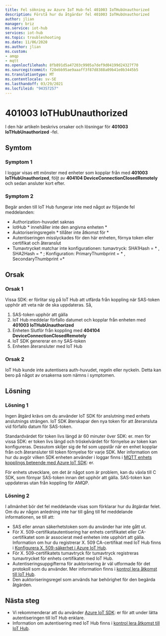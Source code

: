 ```yaml
---
title: Fel sökning av Azure IoT Hub-fel 401003 IoTHubUnauthorized
description: Förstå hur du åtgärdar fel 401003 IoTHubUnauthorized
author: jlian
manager: briz
ms.service: iot-hub
services: iot-hub
ms.topic: troubleshooting
ms.date: 11/06/2020
ms.author: jlian
ms.custom:
- amqp
- mqtt
ms.openlocfilehash: 8fb891d5a47203c9905a7def9d04199d24327f70
ms.sourcegitcommit: f28ebb95ae9aaaff3f87d8388a09b41e0b3445b5
ms.translationtype: MT
ms.contentlocale: sv-SE
ms.lasthandoff: 03/29/2021
ms.locfileid: "94357257"
---
```

# <a name="401003-iothubunauthorized"></a>401003 IoTHubUnauthorized

I den här artikeln beskrivs orsaker och lösningar för **401003 IoTHubUnauthorized** -fel.

## <a name="symptoms"></a>Symtom

### <a name="symptom-1"></a>Symptom 1

I loggar visas ett mönster med enheter som kopplar från med **401003 IoTHubUnauthorized**, följt av **404104 DeviceConnectionClosedRemotely** och sedan ansluter kort efter.

### <a name="symptom-2"></a>Symptom 2

Begär anden till IoT Hub fungerar inte med något av följande fel meddelanden:

* Authorization-huvudet saknas
* IotHub \* innehåller inte den angivna enheten \*
* Auktoriseringsregeln \* tillåter inte åtkomst för \*
* Autentiseringen misslyckades för den här enheten, förnya token eller certifikat och återanslut
* Tumavtrycket matchar inte konfigurationen: tumavtryck: SHA1Hash = \* , SHA2Hash = \* ; Konfiguration: PrimaryThumbprint = \* , SecondaryThumbprint =\*

## <a name="cause"></a>Orsak

### <a name="cause-1"></a>Orsak 1

Vissa SDK: er förlitar sig på IoT Hub att utfärda från koppling när SAS-token upphör att veta när de ska uppdateras. Så,

1. SAS-token upphör att gälla
1. IoT Hub meddelar förfallo datumet och kopplar från enheten med **401003 IoTHubUnauthorized**
1. Enheten Slutför från koppling med **404104 DeviceConnectionClosedRemotely**
1. IoT SDK genererar en ny SAS-token
1. Enheten återansluter med IoT Hub

### <a name="cause-2"></a>Orsak 2

IoT Hub kunde inte autentisera auth-huvudet, regeln eller nyckeln. Detta kan bero på något av orsakerna som nämns i symptomen.

## <a name="solution"></a>Lösning

### <a name="solution-1"></a>Lösning 1

Ingen åtgärd krävs om du använder IoT SDK för anslutning med enhets anslutnings strängen. IoT SDK återskapar den nya token för att återansluta vid förfallo datum för SAS-token.

Standardvärdet för token livs längd är 60 minuter över SDK: er. men för vissa SDK: er token livs längd och tröskelvärdet för förnyelse av token kan konfigureras. Dessutom skiljer sig de fel som uppstår när en enhet kopplar från och återansluter till token förnyelse för varje SDK. Mer information om hur du avgör vilken SDK enheten använder i loggar finns i [MQTT enhets kopplings beteende med Azure IoT SDK](iot-hub-troubleshoot-connectivity.md#mqtt-device-disconnect-behavior-with-azure-iot-sdks): er.

För enhets utvecklare, om det är något som är problem, kan du växla till C SDK, som förnyar SAS-token innan det upphör att gälla. SAS-token kan uppdateras utan från koppling för AMQP.

### <a name="solution-2"></a>Lösning 2

I allmänhet bör det fel meddelande visas som förklarar hur du åtgärdar felet. Om du av någon anledning inte har till gång till fel meddelande informationen, se till att:

- SAS eller annan säkerhetstoken som du använder har inte gått ut.
- För X. 509-certifikatautentisering har enhets certifikatet eller CA-certifikatet som är associerat med enheten inte upphört att gälla. Information om hur du registrerar X. 509 CA-certifikat med IoT Hub finns i [Konfigurera X. 509-säkerhet i Azure IoT Hub](iot-hub-security-x509-get-started.md).
- För X. 509-certifikatets tumavtryck för tumavtryck registreras tumavtrycket för enhets certifikatet med IoT Hub.
- Autentiseringsuppgifterna för auktorisering är väl utformade för det protokoll som du använder. Mer information finns i [kontrol lera åtkomst till IoT Hub](iot-hub-devguide-security.md).
- Den auktoriseringsregel som används har behörighet för den begärda åtgärden.

## <a name="next-steps"></a>Nästa steg

- Vi rekommenderar att du använder [Azure IoT SDK](iot-hub-devguide-sdks.md): er för att under lätta autentiseringen till IoT Hub enklare.
- Information om autentisering med IoT Hub finns i [kontrol lera åtkomst till IoT Hub](iot-hub-devguide-security.md).
